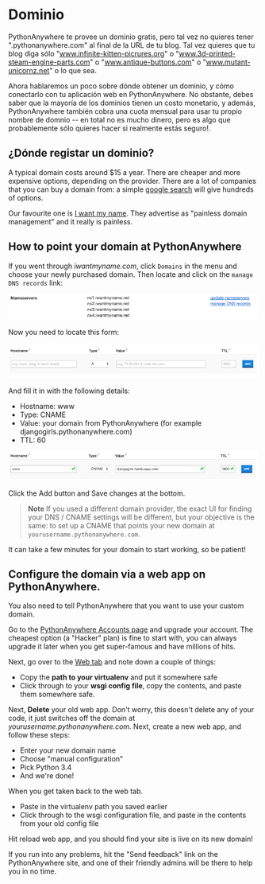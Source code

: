 # Dominio

PythonAnywhere te provee un dominio gratis, pero tal vez no quieres tener
".pythonanywhere.com" al final de la URL de tu blog. Tal vez quieres que tu
blog diga sólo "www.infinite-kitten-picrures.org" o
"www.3d-printed-steam-engine-parts.com" o "www.antique-buttons.com" o "www.mutant-unicornz.net" o lo que sea.

Ahora hablaremos un poco sobre dónde obtener un dominio, y cómo conectarlo con tu aplicación web en PythonAnywhere. No obstante, debes saber que la mayoría de los dominios tienen un costo monetario, y además, PythonAnywhere también cobra una cuota mensual para usar tu propio nombre de domnio -- en total no es mucho dinero, pero es algo que probablemente sólo quieres hacer si realmente estás seguro!.


## ¿Dónde registar un dominio?
A typical domain costs around $15 a year. There are cheaper and more expensive options, depending on the provider. There are a lot of companies that you can buy a domain from: a simple [google search](https://www.google.com/search?q=register%20domain) will give hundreds of options.

Our favourite one is [I want my name](https://iwantmyname.com/). They advertise as "painless domain management" and it really is painless.




## How to point your domain at PythonAnywhere

If you went through *iwantmyname.com*, click `Domains` in the menu and choose your newly purchased domain. Then locate and click on the `manage DNS records` link:

![](images/4.png)

Now you need to locate this form:

![](images/5.png)

And fill it in with the following details:
- Hostname: www
- Type: CNAME
- Value: your domain from PythonAnywhere (for example djangogirls.pythonanywhere.com)
- TTL: 60

![](images/6.png)

Click the Add button and Save changes at the bottom.


> **Note** If you used a different domain provider, the exact UI for finding your DNS / CNAME settings will be different, but your objective is the same: to set up a CNAME that points your new domain at `yourusername.pythonanywhere.com`.

It can take a few minutes for your domain to start working, so be patient!


## Configure the domain via a web app on PythonAnywhere.

You also need to tell PythonAnywhere that you want to use your custom domain.

Go to the [PythonAnywhere Accounts page](https://www.pythonanywhere.com/account/) and upgrade your account. The cheapest option (a "Hacker" plan) is fine to start with, you can always upgrade it later when you get super-famous and have millions of hits.

Next, go over to the [Web tab](https://www.pythonanywhere.com/web_app_setup/) and note down a couple of things:

* Copy the **path to your virtualenv** and put it somewhere safe
* Click through to your **wsgi config file**, copy the contents, and paste them somewhere safe.

Next, **Delete** your old web app. Don't worry, this doesn't delete any of your code, it just switches off the domain at *yourusername.pythonanywhere.com*. Next, create a new web app, and follow these steps:

* Enter your new domain name
* Choose "manual configuration"
* Pick Python 3.4
* And we're done!

When you get taken back to the web tab.

* Paste in the virtualenv path you saved earlier
* Click through to the wsgi configuration file, and paste in the contents from your old config file

Hit reload web app, and you should find your site is live on its new domain!

If you run into any problems, hit the "Send feedback" link on the PythonAnywhere site, and one of their friendly admins will be there to help you in no time.

